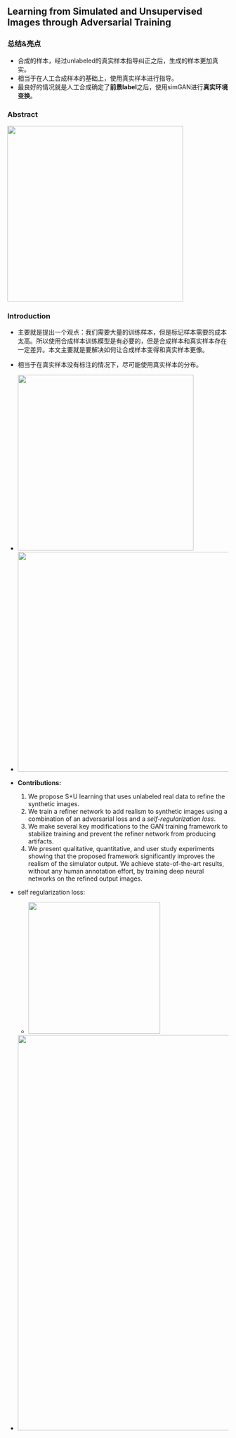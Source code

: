 ## Learning from Simulated and Unsupervised Images through Adversarial Training 

### 总结&亮点

- 合成的样本，经过unlabeled的真实样本指导纠正之后，生成的样本更加真实。
- 相当于在人工合成样本的基础上，使用真实样本进行指导。
- 最良好的情况就是人工合成确定了**前景label**之后，使用simGAN进行**真实环境变换**。



### Abstract 

<img src="http://ovy9iv9f2.bkt.clouddn.com/201709081557_5.png" width="400">





### Introduction

- 主要就是提出一个观点：我们需要大量的训练样本，但是标记样本需要的成本太高。所以使用合成样本训练模型是有必要的，但是合成样本和真实样本存在一定差异。本文主要就是要解决如何让合成样本变得和真实样本更像。
- 相当于在真实样本没有标注的情况下，尽可能使用真实样本的分布。
- <img src="http://ovy9iv9f2.bkt.clouddn.com/201709081636_445.png" width="400">
- <img src="http://ovy9iv9f2.bkt.clouddn.com/201709081637_822.png" width="500">
- **Contributions:**
  1. We propose S+U learning that uses unlabeled real
    data to refine the synthetic images.
  2. We train a refiner network to add realism to synthetic images using a combination of an adversarial
    loss and a *self-regularization loss*.
  3. We make several key modifications to the GAN
    training framework to stabilize training and prevent
    the refiner network from producing artifacts.
  4. We present qualitative, quantitative, and user study
    experiments showing that the proposed framework
    significantly improves the realism of the simulator
    output. We achieve state-of-the-art results, without
    any human annotation effort, by training deep neural networks on the refined output images. 




- self regularization loss:
  - <img src="http://ovy9iv9f2.bkt.clouddn.com/201709081645_579.png" width="300">




- <img src="http://ovy9iv9f2.bkt.clouddn.com/201709081638_142.png" width="900">

